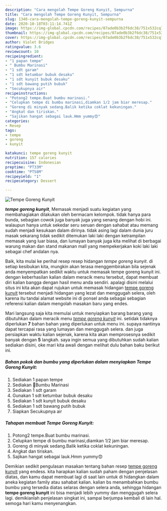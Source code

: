 ```yaml
---
description: "Cara mengolah Tempe Goreng Kunyit, Sempurna"
title: "Cara mengolah Tempe Goreng Kunyit, Sempurna"
slug: 1340-cara-mengolah-tempe-goreng-kunyit-sempurna
date: 2020-10-18T03:11:14.741Z
image: https://img-global.cpcdn.com/recipes/07ade0b3b2f6dc38/751x532cq70/tempe-goreng-kunyit-foto-resep-utama.jpg
thumbnail: https://img-global.cpcdn.com/recipes/07ade0b3b2f6dc38/751x532cq70/tempe-goreng-kunyit-foto-resep-utama.jpg
cover: https://img-global.cpcdn.com/recipes/07ade0b3b2f6dc38/751x532cq70/tempe-goreng-kunyit-foto-resep-utama.jpg
author: Violet Bridges
ratingvalue: 3.6
reviewcount: 10
recipeingredient:
- "1 papan tempe"
- " Bumbu Marinasi"
- "1 sdt garam"
- "1 sdt ketumbar bubuk desaku"
- "1 sdt kunyit bubuk desaku"
- "1 sdt bawang putih bubuk"
- "Secukupnya air"
recipeinstructions:
- "Potong2 tempe.Buat bumbu marinasi."
- "Celupkan tempe di bumbu marinasi,diamkan 1/2 jam biar meresap."
- "Goreng di minyak sedang.Balik ketika coklat kekuningan."
- "Angkat dan tiriskan."
- "Sajikan hangat sebagai lauk.Hmm yummy😍"
categories:
- Resep
tags:
- tempe
- goreng
- kunyit

katakunci: tempe goreng kunyit 
nutrition: 157 calories
recipecuisine: Indonesian
preptime: "PT33M"
cooktime: "PT58M"
recipeyield: "1"
recipecategory: Dessert

---
```



![Tempe Goreng Kunyit](https://img-global.cpcdn.com/recipes/07ade0b3b2f6dc38/751x532cq70/tempe-goreng-kunyit-foto-resep-utama.jpg)

<b><i>tempe goreng kunyit</i></b>, Memasak menjadi suatu kegiatan yang membahagiakan dilakukan oleh bermacam kelompok. tidak hanya para bunda, sebagian cowok juga banyak juga yang senang dengan hobi ini. walaupun hanya untuk sekedar seru seruan dengan sahabat atau memang sudah menjadi kesukaan dalam dirinya. tidak asing lagi dalam dunia juru masak sekarang tidak sedikit ditemukan laki laki dengan ketrampilan memasak yang luar biasa, dan lumayan banyak juga kita melihat di berbagai warung makan dan stand makanan mall yang mempekerjakan koki laki laki sebagai chef andalan nya.



Baik, kita mulai ke perihal resep resep hidangan <i>tempe goreng kunyit</i>. di setiap kesibukan kita, mungkin akan terasa menggembirakan bila sejenak anda menyempatkan sedikit waktu untuk memasak tempe goreng kunyit ini. dengan keberhasilan kalian dalam meracik menu tersebut, dapat membuat diri kalian bangga dengan hasil menu anda sendiri. apalagi disini melalui situs ini kita akan dapat rujukan untuk memasak hidangan <u>tempe goreng kunyit</u> tersebut menjadi hidangan yang lezat dan menggugah selera, oleh karena itu tandai alamat website ini di ponsel anda sebagai sebagian referensi kalian dalam mengolah masakan baru yang endes.


Mari langsung saja kita memulai untuk menyiapkan barang barang yang dibutuhkan dalam meracik menu <u><i>tempe goreng kunyit</i></u> ini. setidak tidaknya diperlukan <b>7</b> bahan bahan yang diperlukan untuk menu ini. supaya nantinya dapat tercapai rasa yang lumayan dan menggugah selera. dan juga persiapkan waktu kalian sejenak, karena kita akan memprosesnya sedikit banyak dengan <b>5</b> langkah. saya ingin semua yang dibutuhkan sudah kalian sediakan disini, oke mari kita awali dengan melihat dulu bahan baku berikut ini.

<!--inarticleads1-->

##### Bahan pokok dan bumbu yang diperlukan dalam menyiapkan Tempe Goreng Kunyit:

1. Sediakan 1 papan tempe
1. Sediakan  🔼Bumbu Marinasi
1. Sediakan 1 sdt garam
1. Gunakan 1 sdt ketumbar bubuk desaku
1. Sediakan 1 sdt kunyit bubuk desaku
1. Sediakan 1 sdt bawang putih bubuk
1. Siapkan Secukupnya air




<!--inarticleads2-->

##### Tahapan membuat Tempe Goreng Kunyit:

1. Potong2 tempe.Buat bumbu marinasi.
1. Celupkan tempe di bumbu marinasi,diamkan 1/2 jam biar meresap.
1. Goreng di minyak sedang.Balik ketika coklat kekuningan.
1. Angkat dan tiriskan.
1. Sajikan hangat sebagai lauk.Hmm yummy😍




Demikian sedikit pengulasan masakan tentang bahan resep <u>tempe goreng kunyit</u> yang endess. kita harapkan kalian sudah paham dengan penjelasan diatas, dan kamu dapat membuat lagi di saat lain untuk di hidangkan dalam aneka kegiatan family atau sahabat kalian. kalian bs menambahkan bumbu bumbu yang tersedia diatas selaras dengan selera anda, sehingga hidangan <b>tempe goreng kunyit</b> ini bisa menjadi lebih yummy dan menggugah selera lagi. demikianlah penjelasan singkat ini, sampai berjumpa kembali di lain hal. semoga hari kamu menyenangkan.
